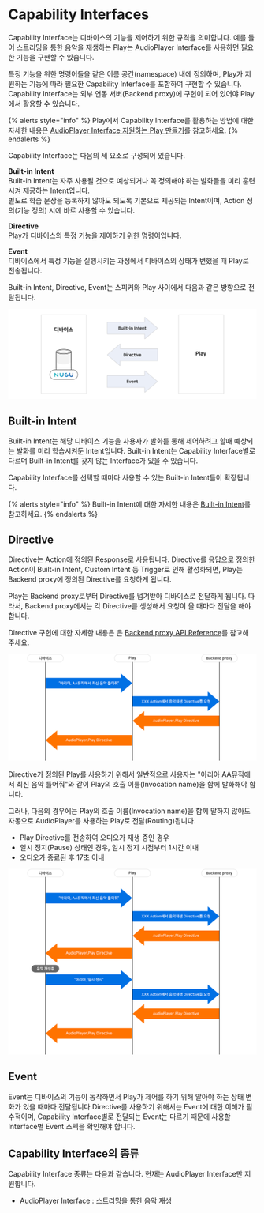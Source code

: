 # Capability Interfaces

Capability Interface는 디바이스의 기능을 제어하기 위한 규격을 의미합니다. 예를 들어 스트리밍을 통한 음악을 재생하는 Play는 AudioPlayer Interface를 사용하면 필요한 기능을 구현할 수 있습니다.

특정 기능을 위한 명령어들을 같은 이름 공간(namespace) 내에 정의하며, Play가 지원하는 기능에 따라 필요한 Capability Interface를 포함하여 구현할 수 있습니다. Capability Interface는 외부 연동 서버(Backend proxy)에 구현이 되어 있어야 Play에서 활용할 수 있습니다.

{% alerts style="info" %}
Play에서 Capability Interface를 활용하는 방법에 대한 자세한 내용은 [AudioPlayer Interface 지원하는 Play 만들기](../../create-a-play-with-audioplayer)를 참고하세요.
{% endalerts %}

Capability Interface는 다음의 세 요소로 구성되어 있습니다.

**Built-in Intent**\
Built-in Intent는 자주 사용될 것으로 예상되거나 꼭 정의해야 하는 발화들을 미리 훈련시켜 제공하는 Intent입니다.\
별도로 학습 문장을 등록하지 않아도 되도록 기본으로 제공되는 Intent이며, Action 정의(기능 정의) 시에 바로 사용할 수 있습니다.

**Directive**\
Play가 디바이스의 특정 기능을 제어하기 위한 명령어입니다.

**Event**\
디바이스에서 특정 기능을 실행시키는 과정에서 디바이스의 상태가 변했을 때 Play로 전송됩니다.

Built-in Intent, Directive, Event는 스피커와 Play 사이에서 다음과 같은 방향으로 전달됩니다.

![](/assets/images/capability-interfaces-01.png)

## Built-in Intent

Built-in Intent는 해당 디바이스 기능을 사용자가 발화를 통해 제어하려고 할때 예상되는 발화를 미리 학습시켜둔 Intent입니다. Built-in Intent는 Capability Interface별로 다르며 Built-in Intent를 갖지 않는 Interface가 있을 수 있습니다.

Capability Interface를 선택할 때마다 사용할 수 있는 Built-in Intent들이 확장됩니다.

{% alerts style="info" %}
Built-in Intent에 대한 자세한 내용은 [Built-in Intent](../../define-user-utterance-model/built-in-intents)를 참고하세요.
{% endalerts %}

## Directive

Directive는 Action에 정의된 Response로 사용됩니다. Directive를 응답으로 정의한 Action이 Built-in Intent, Custom Intent 등 Trigger로 인해 활성화되면, Play는 Backend proxy에 정의된 Directive를 요청하게 됩니다.

Play는 Backend proxy로부터 Directive를 넘겨받아 디바이스로 전달하게 됩니다. 따라서, Backend proxy에서는 각 Directive를 생성해서 요청이 올 때마다 전달을 해야 합니다.

Directive 구현에 대한 자세한 내용은 은 [Backend proxy API Reference](../backend-proxy-api-reference)를 참고해 주세요.

![](/assets/images/capability-interfaces-02.png)

Directive가 정의된 Play를 사용하기 위해서 일반적으로 사용자는 "아리아 AA뮤직에서 최신 음악 틀어줘"와 같이 Play의 호출 이름(Invocation name)을 함께 발화해야 합니다.

그러나, 다음의 경우에는 Play의 호출 이름(Invocation name)을 함께 말하지 않아도 자동으로 AudioPlayer를 사용하는 Play로 전달(Routing)됩니다.

* Play Directive를 전송하여 오디오가 재생 중인 경우
* 일시 정지(Pause) 상태인 경우, 일시 정지 시점부터 1시간 이내
* 오디오가 종료된 후 17초 이내

![](/assets/images/capability-interfaces-03.png)

## Event

Event는 디바이스의 기능이 동작하면서 Play가 제어를 하기 위해 알아야 하는 상태 변화가 있을 때마다 전달됩니다.Directive를 사용하기 위해서는 Event에 대한 이해가 필수적이며, Capability Interface별로 전달되는 Event는 다르기 때문에 사용할 Interface별 Event 스펙을 확인해야 합니다.

## Capability Interface의 종류

Capability Interface 종류는 다음과 같습니다. 현재는 AudioPlayer Interface만 지원합니다.

* AudioPlayer Interface : 스트리밍을 통한 음악 재생
